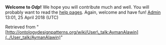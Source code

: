 __Welcome to _Odp_!__ We hope you will contribute much and well. 
You will probably want to read the [help pages](http://ontologydesignpatterns.org/wiki/Help:Contents "Help:Contents"). Again, welcome and have fun! [Admin](../User/ValentinaPresutti "User:ValentinaPresutti") 13:01, 25 April 2018 (UTC)





Retrieved from "[http://ontologydesignpatterns.org/wiki/User\_talk:AymanAlawin](../User_talk/AymanAlawin)"